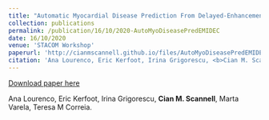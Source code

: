 ```yaml
---
title: "Automatic Myocardial Disease Prediction From Delayed-Enhancement Cardiac MRI and Clinical Information"
collection: publications
permalink: /publication/16/10/2020-AutoMyoDiseasePredEMIDEC
date: 16/10/2020
venue: 'STACOM Workshop'
paperurl: 'http://cianmscannell.github.io/files/AutoMyoDiseasePredEMIDEC.pdf '
citation: 'Ana Lourenco, Eric Kerfoot, Irina Grigorescu, <b>Cian M. Scannell</b>, Marta Varela, Teresa M Correia.'
---
```


<a href='http://cianmscannell.github.io/files/AutoMyoDiseasePredEMIDEC.pdf '>Download paper here</a>


Ana Lourenco, Eric Kerfoot, Irina Grigorescu, <b>Cian M. Scannell</b>, Marta Varela, Teresa M Correia.